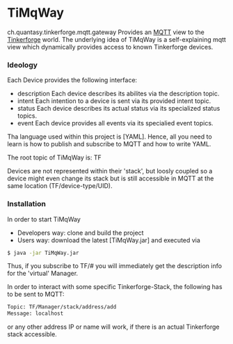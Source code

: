 # TiMqWay
ch.quantasy.tinkerforge.mqtt.gateway
Provides an [MQTT] view to the [Tinkerforge](tm) world.
The underlying idea of TiMqWay is a self-explaining mqtt view which dynamically provides access to known Tinkerforge devices. 

### Ideology
Each Device provides the following interface:
* description Each device describes its abilites via the description topic.
* intent Each intention to a device is sent via its provided intent topic. 
* status Each device describes its actual status via its specialized status topics.
* event Each device provides all events via its specialied event topics.

Tha language used within this project is [YAML]. Hence, all you need to learn is how to publish and subscribe to MQTT and how to write YAML.

The root topic of TiMqWay is: TF

Devices are not represented within their 'stack', but loosly coupled so a device might even change its stack but is still accessible in MQTT at the same location (TF/device-type/UID).

### Installation
In order to start TiMqWay 
* Developers way: clone and build the project
* Users way: download the latest [TiMqWay.jar] and executed via
```sh
$ java -jar TiMqWay.jar
```
Thus, if you subscribe to TF/# you will immediately get the description info for the 'virtual' Manager.

In order to interact with some specific Tinkerforge-Stack, the following has to be sent to MQTT:
```sh
Topic: TF/Manager/stack/address/add
Message: localhost
```
or any other address IP or name will work, if there is an actual Tinkerforge stack accessible.


 [tinkerforge]:<http://www.tinkerforge.com/en>
 [MQTT]: <http://mqtt.org/>
 [TiMqWay]: <https://prof.hti.bfh.ch/knr1/TiMqWay.jar>
